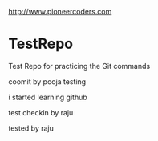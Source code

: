 http://www.pioneercoders.com

# TestRepo
Test Repo for practicing the Git commands 

coomit by pooja
testing 

i started learning github

test checkin by raju

tested by raju